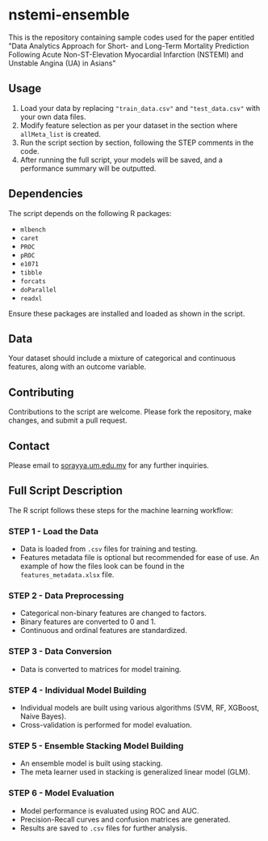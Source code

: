# nstemi-ensemble

This is the repository containing sample codes used for the paper entitled "Data Analytics Approach for Short- and Long-Term Mortality Prediction Following Acute Non-ST-Elevation Myocardial Infarction (NSTEMI) and Unstable Angina (UA) in Asians"

## Usage
1. Load your data by replacing `"train_data.csv"` and `"test_data.csv"` with your own data files.
2. Modify feature selection as per your dataset in the section where `allMeta_list` is created.
3. Run the script section by section, following the STEP comments in the code.
4. After running the full script, your models will be saved, and a performance summary will be outputted.

## Dependencies
The script depends on the following R packages:
- `mlbench`
- `caret`
- `PROC`
- `pROC`
- `e1071`
- `tibble`
- `forcats`
- `doParallel`
- `readxl`

Ensure these packages are installed and loaded as shown in the script.

## Data
Your dataset should include a mixture of categorical and continuous features, along with an outcome variable.

## Contributing
Contributions to the script are welcome. Please fork the repository, make changes, and submit a pull request.

## Contact
Please email to [sorayya.um.edu.my](mailto:sorayya.um.edu.my) for any further inquiries.

## Full Script Description
The R script follows these steps for the machine learning workflow:

### STEP 1 - Load the Data
- Data is loaded from `.csv` files for training and testing.
- Features metadata file is optional but recommended for ease of use. An example of how the files look can be found in the `features_metadata.xlsx` file.

### STEP 2 - Data Preprocessing
- Categorical non-binary features are changed to factors.
- Binary features are converted to 0 and 1.
- Continuous and ordinal features are standardized.

### STEP 3 - Data Conversion
- Data is converted to matrices for model training.

### STEP 4 - Individual Model Building
- Individual models are built using various algorithms (SVM, RF, XGBoost, Naive Bayes).
- Cross-validation is performed for model evaluation.

### STEP 5 - Ensemble Stacking Model Building
- An ensemble model is built using stacking.
- The meta learner used in stacking is generalized linear model (GLM).

### STEP 6 - Model Evaluation
- Model performance is evaluated using ROC and AUC.
- Precision-Recall curves and confusion matrices are generated.
- Results are saved to `.csv` files for further analysis.
